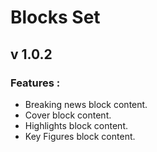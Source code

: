 # Blocks Set
## v 1.0.2

### Features :

* Breaking news block content.
* Cover block content.
* Highlights block content.
* Key Figures block content.
